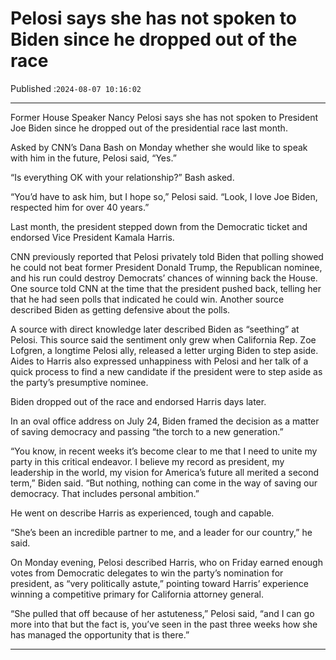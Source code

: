 # Pelosi says she has not spoken to Biden since he dropped out of the race

Published :`2024-08-07 10:16:02`

---

Former House Speaker Nancy Pelosi says she has not spoken to President Joe Biden since he dropped out of the presidential race last month.

Asked by CNN’s Dana Bash on Monday whether she would like to speak with him in the future, Pelosi said, “Yes.”

“Is everything OK with your relationship?” Bash asked.

“You’d have to ask him, but I hope so,” Pelosi said. “Look, I love Joe Biden, respected him for over 40 years.”

Last month, the president stepped down from the Democratic ticket and endorsed Vice President Kamala Harris.

CNN previously reported that Pelosi privately told Biden that polling showed he could not beat former President Donald Trump, the Republican nominee, and his run could destroy Democrats’ chances of winning back the House. One source told CNN at the time that the president pushed back, telling her that he had seen polls that indicated he could win. Another source described Biden as getting defensive about the polls.

A source with direct knowledge later described Biden as “seething” at Pelosi. This source said the sentiment only grew when California Rep. Zoe Lofgren, a longtime Pelosi ally, released a letter urging Biden to step aside. Aides to Harris also expressed unhappiness with Pelosi and her talk of a quick process to find a new candidate if the president were to step aside as the party’s presumptive nominee.

Biden dropped out of the race and endorsed Harris days later.

In an oval office address on July 24, Biden framed the decision as a matter of saving democracy and passing “the torch to a new generation.”

“You know, in recent weeks it’s become clear to me that I need to unite my party in this critical endeavor. I believe my record as president, my leadership in the world, my vision for America’s future all merited a second term,” Biden said. “But nothing, nothing can come in the way of saving our democracy. That includes personal ambition.”

He went on describe Harris as experienced, tough and capable.

“She’s been an incredible partner to me, and a leader for our country,” he said.

On Monday evening, Pelosi described Harris, who on Friday earned enough votes from Democratic delegates to win the party’s nomination for president, as “very politically astute,” pointing toward Harris’ experience winning a competitive primary for California attorney general.

“She pulled that off because of her astuteness,” Pelosi said, “and I can go more into that but the fact is, you’ve seen in the past three weeks how she has managed the opportunity that is there.”

---

